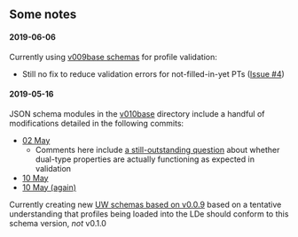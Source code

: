 ## Some notes
#### 2019-06-06
Currently using [v009base schemas](https://github.com/CECSpecialistI/UWLibCatProfiles/tree/master/uwSchemas/v009base) for profile validation:
- Still no fix to reduce validation errors for not-filled-in-yet PTs ([Issue #4](https://github.com/CECSpecialistI/UWLibCatProfiles/issues/4))
#### 2019-05-16
JSON schema modules in the [v010base](https://github.com/CECSpecialistI/UWLibCatProfiles/tree/master/uwSchemas/v010base) directory include a handful of modifications detailed in the following commits:
- [02 May](https://github.com/CECSpecialistI/UWLibCatProfiles/commit/c005f101343fda9335a9a4bb5c58a9162b51730e)
   - Comments here include [a still-outstanding question](https://github.com/CECSpecialistI/UWLibCatProfiles/commit/c005f101343fda9335a9a4bb5c58a9162b51730e#r33395969) about whether dual-type properties are actually functioning as expected in validation
- [10 May](https://github.com/CECSpecialistI/UWLibCatProfiles/commit/2d8262a876accc4cd9b1461dac4857c0598d28bc)
- [10 May (again)](https://github.com/CECSpecialistI/UWLibCatProfiles/commit/ee1d95ddc020afd5a582a49699e0104cea09fb73)

Currently creating new [UW schemas based on v0.0.9](https://github.com/CECSpecialistI/UWLibCatProfiles/tree/master/uwSchemas/v009base) based on a tentative understanding that profiles being loaded into the LDe should conform to this schema version, *not* v0.1.0
